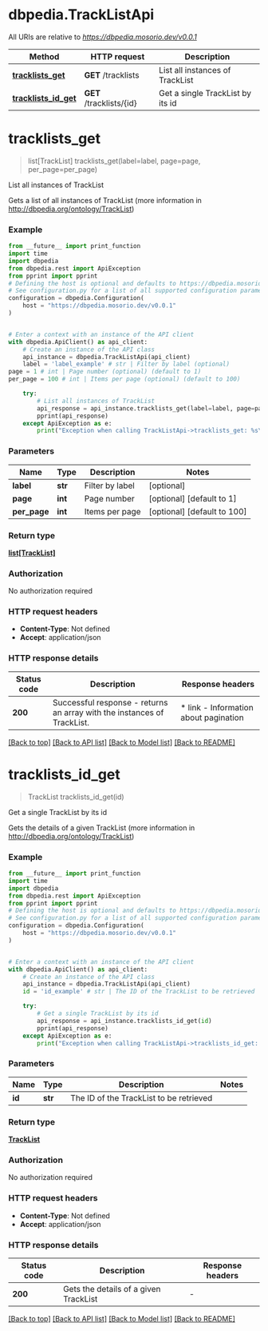 # dbpedia.TrackListApi

All URIs are relative to *https://dbpedia.mosorio.dev/v0.0.1*

Method | HTTP request | Description
------------- | ------------- | -------------
[**tracklists_get**](TrackListApi.md#tracklists_get) | **GET** /tracklists | List all instances of TrackList
[**tracklists_id_get**](TrackListApi.md#tracklists_id_get) | **GET** /tracklists/{id} | Get a single TrackList by its id


# **tracklists_get**
> list[TrackList] tracklists_get(label=label, page=page, per_page=per_page)

List all instances of TrackList

Gets a list of all instances of TrackList (more information in http://dbpedia.org/ontology/TrackList)

### Example

```python
from __future__ import print_function
import time
import dbpedia
from dbpedia.rest import ApiException
from pprint import pprint
# Defining the host is optional and defaults to https://dbpedia.mosorio.dev/v0.0.1
# See configuration.py for a list of all supported configuration parameters.
configuration = dbpedia.Configuration(
    host = "https://dbpedia.mosorio.dev/v0.0.1"
)


# Enter a context with an instance of the API client
with dbpedia.ApiClient() as api_client:
    # Create an instance of the API class
    api_instance = dbpedia.TrackListApi(api_client)
    label = 'label_example' # str | Filter by label (optional)
page = 1 # int | Page number (optional) (default to 1)
per_page = 100 # int | Items per page (optional) (default to 100)

    try:
        # List all instances of TrackList
        api_response = api_instance.tracklists_get(label=label, page=page, per_page=per_page)
        pprint(api_response)
    except ApiException as e:
        print("Exception when calling TrackListApi->tracklists_get: %s\n" % e)
```

### Parameters

Name | Type | Description  | Notes
------------- | ------------- | ------------- | -------------
 **label** | **str**| Filter by label | [optional] 
 **page** | **int**| Page number | [optional] [default to 1]
 **per_page** | **int**| Items per page | [optional] [default to 100]

### Return type

[**list[TrackList]**](TrackList.md)

### Authorization

No authorization required

### HTTP request headers

 - **Content-Type**: Not defined
 - **Accept**: application/json

### HTTP response details
| Status code | Description | Response headers |
|-------------|-------------|------------------|
**200** | Successful response - returns an array with the instances of TrackList. |  * link - Information about pagination <br>  |

[[Back to top]](#) [[Back to API list]](../README.md#documentation-for-api-endpoints) [[Back to Model list]](../README.md#documentation-for-models) [[Back to README]](../README.md)

# **tracklists_id_get**
> TrackList tracklists_id_get(id)

Get a single TrackList by its id

Gets the details of a given TrackList (more information in http://dbpedia.org/ontology/TrackList)

### Example

```python
from __future__ import print_function
import time
import dbpedia
from dbpedia.rest import ApiException
from pprint import pprint
# Defining the host is optional and defaults to https://dbpedia.mosorio.dev/v0.0.1
# See configuration.py for a list of all supported configuration parameters.
configuration = dbpedia.Configuration(
    host = "https://dbpedia.mosorio.dev/v0.0.1"
)


# Enter a context with an instance of the API client
with dbpedia.ApiClient() as api_client:
    # Create an instance of the API class
    api_instance = dbpedia.TrackListApi(api_client)
    id = 'id_example' # str | The ID of the TrackList to be retrieved

    try:
        # Get a single TrackList by its id
        api_response = api_instance.tracklists_id_get(id)
        pprint(api_response)
    except ApiException as e:
        print("Exception when calling TrackListApi->tracklists_id_get: %s\n" % e)
```

### Parameters

Name | Type | Description  | Notes
------------- | ------------- | ------------- | -------------
 **id** | **str**| The ID of the TrackList to be retrieved | 

### Return type

[**TrackList**](TrackList.md)

### Authorization

No authorization required

### HTTP request headers

 - **Content-Type**: Not defined
 - **Accept**: application/json

### HTTP response details
| Status code | Description | Response headers |
|-------------|-------------|------------------|
**200** | Gets the details of a given TrackList |  -  |

[[Back to top]](#) [[Back to API list]](../README.md#documentation-for-api-endpoints) [[Back to Model list]](../README.md#documentation-for-models) [[Back to README]](../README.md)

